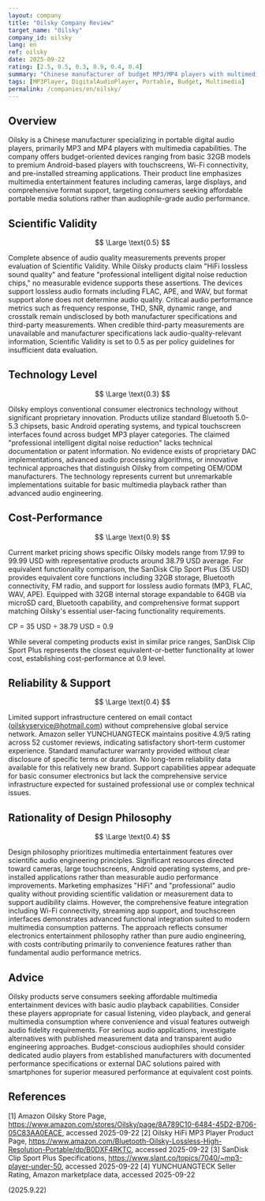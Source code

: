 ```yaml
---
layout: company
title: "Oilsky Company Review"
target_name: "Oilsky"
company_id: oilsky
lang: en
ref: oilsky
date: 2025-09-22
rating: [2.5, 0.5, 0.3, 0.9, 0.4, 0.4]
summary: "Chinese manufacturer of budget MP3/MP4 players with multimedia features but lacking audio measurement transparency"
tags: [MP3Player, DigitalAudioPlayer, Portable, Budget, Multimedia]
permalink: /companies/en/oilsky/
---
```


## Overview

Oilsky is a Chinese manufacturer specializing in portable digital audio players, primarily MP3 and MP4 players with multimedia capabilities. The company offers budget-oriented devices ranging from basic 32GB models to premium Android-based players with touchscreens, Wi-Fi connectivity, and pre-installed streaming applications. Their product line emphasizes multimedia entertainment features including cameras, large displays, and comprehensive format support, targeting consumers seeking affordable portable media solutions rather than audiophile-grade audio performance.

## Scientific Validity

$$ \Large \text{0.5} $$

Complete absence of audio quality measurements prevents proper evaluation of Scientific Validity. While Oilsky products claim "HiFi lossless sound quality" and feature "professional intelligent digital noise reduction chips," no measurable evidence supports these assertions. The devices support lossless audio formats including FLAC, APE, and WAV, but format support alone does not determine audio quality. Critical audio performance metrics such as frequency response, THD, SNR, dynamic range, and crosstalk remain undisclosed by both manufacturer specifications and third-party measurements. When credible third-party measurements are unavailable and manufacturer specifications lack audio-quality-relevant information, Scientific Validity is set to 0.5 as per policy guidelines for insufficient data evaluation.

## Technology Level

$$ \Large \text{0.3} $$

Oilsky employs conventional consumer electronics technology without significant proprietary innovation. Products utilize standard Bluetooth 5.0-5.3 chipsets, basic Android operating systems, and typical touchscreen interfaces found across budget MP3 player categories. The claimed "professional intelligent digital noise reduction" lacks technical documentation or patent information. No evidence exists of proprietary DAC implementations, advanced audio processing algorithms, or innovative technical approaches that distinguish Oilsky from competing OEM/ODM manufacturers. The technology represents current but unremarkable implementations suitable for basic multimedia playback rather than advanced audio engineering.

## Cost-Performance

$$ \Large \text{0.9} $$

Current market pricing shows specific Oilsky models range from 17.99 to 99.99 USD with representative products around 38.79 USD average. For equivalent functionality comparison, the SanDisk Clip Sport Plus (35 USD) provides equivalent core functions including 32GB storage, Bluetooth connectivity, FM radio, and support for lossless audio formats (MP3, FLAC, WAV, APE). Equipped with 32GB internal storage expandable to 64GB via microSD card, Bluetooth capability, and comprehensive format support matching Oilsky's essential user-facing functionality requirements.

CP = 35 USD ÷ 38.79 USD = 0.9

While several competing products exist in similar price ranges, SanDisk Clip Sport Plus represents the closest equivalent-or-better functionality at lower cost, establishing cost-performance at 0.9 level.

## Reliability & Support

$$ \Large \text{0.4} $$

Limited support infrastructure centered on email contact (oilskyservice@hotmail.com) without comprehensive global service network. Amazon seller YUNCHUANGTECK maintains positive 4.9/5 rating across 52 customer reviews, indicating satisfactory short-term customer experience. Standard manufacturer warranty provided without clear disclosure of specific terms or duration. No long-term reliability data available for this relatively new brand. Support capabilities appear adequate for basic consumer electronics but lack the comprehensive service infrastructure expected for sustained professional use or complex technical issues.

## Rationality of Design Philosophy

$$ \Large \text{0.4} $$

Design philosophy prioritizes multimedia entertainment features over scientific audio engineering principles. Significant resources directed toward cameras, large touchscreens, Android operating systems, and pre-installed applications rather than measurable audio performance improvements. Marketing emphasizes "HiFi" and "professional" audio quality without providing scientific validation or measurement data to support audibility claims. However, the comprehensive feature integration including Wi-Fi connectivity, streaming app support, and touchscreen interfaces demonstrates advanced functional integration suited to modern multimedia consumption patterns. The approach reflects consumer electronics entertainment philosophy rather than pure audio engineering, with costs contributing primarily to convenience features rather than fundamental audio performance metrics.

## Advice

Oilsky products serve consumers seeking affordable multimedia entertainment devices with basic audio playback capabilities. Consider these players appropriate for casual listening, video playback, and general multimedia consumption where convenience and visual features outweigh audio fidelity requirements. For serious audio applications, investigate alternatives with published measurement data and transparent audio engineering approaches. Budget-conscious audiophiles should consider dedicated audio players from established manufacturers with documented performance specifications or external DAC solutions paired with smartphones for superior measured performance at equivalent cost points.

## References

[1] Amazon Oilsky Store Page, https://www.amazon.com/stores/Oilsky/page/8A789C10-6484-45D2-B706-05C83AA0EACE, accessed 2025-09-22
[2] Oilsky HiFi MP3 Player Product Page, https://www.amazon.com/Bluetooth-Oilsky-Lossless-High-Resolution-Portable/dp/B0DXF4RKTC, accessed 2025-09-22
[3] SanDisk Clip Sport Plus Specifications, https://www.slant.co/topics/7040/~mp3-player-under-50, accessed 2025-09-22
[4] YUNCHUANGTECK Seller Rating, Amazon marketplace data, accessed 2025-09-22

(2025.9.22)